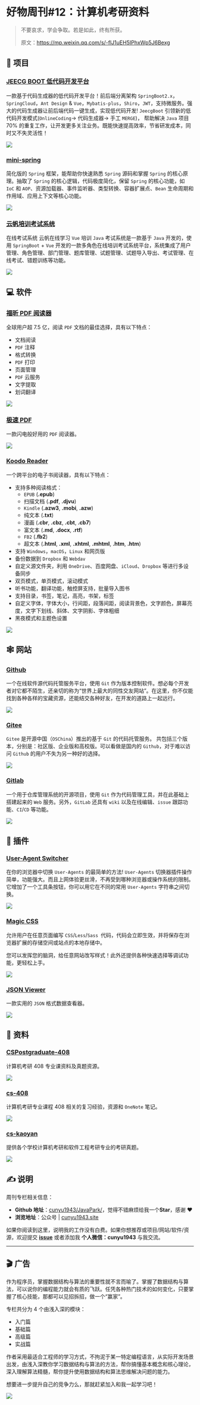 # 好物周刊#12：计算机考研资料

>   不要哀求，学会争取。若是如此，终有所获。
>
>   原文：https://mp.weixin.qq.com/s/-flJ1uEH5IPhxWp5J6Bexg

## 🎈 项目

### [JEECG BOOT 低代码开发平台](https://github.com/jeecgboot/jeecg-boot)

一款基于代码生成器的低代码开发平台！前后端分离架构 `SpringBoot2.x`，`SpringCloud`，`Ant Design` & `Vue`，`Mybatis-plus`，`Shiro`，`JWT`，支持微服务。强大的代码生成器让前后端代码一键生成，实现低代码开发! `JeecgBoot` 引领新的低代码开发模式(`OnlineCoding`-> 代码生成器-> 手工 `MERGE`)， 帮助解决 `Java` 项目 70% 的重复工作，让开发更多关注业务。既能快速提高效率，节省研发成本，同时又不失灵活性！

![](assets/image.7bu5e82bs740.webp)

### [mini-spring](https://github.com/DerekYRC/mini-spring)

简化版的 `Spring` 框架，能帮助你快速熟悉 `Spring` 源码和掌握 `Spring` 的核心原理。抽取了 `Spring` 的核心逻辑，代码极度简化，保留 `Spring` 的核心功能，如 `IoC` 和 `AOP`、资源加载器、事件监听器、类型转换、容器扩展点、`Bean` 生命周期和作用域、应用上下文等核心功能。

![](assets/image.215c5zn82tfk.webp)

### [云帆培训考试系统](https://github.com/qiutiandefeng/yfexam-exam)

在线考试系统 云帆在线学习 `Vue` 培训 `Java` 考试系统是一款基于 `Java` 开发的，使用 `SpringBoot` + `Vue` 开发的一款多角色在线培训考试系统平台，系统集成了用户管理、角色管理、部门管理、题库管理、试题管理、试题导入导出、考试管理、在线考试、错题训练等功能。

![](assets/image.2dhb8jomtmo0.webp)



## 💻 软件

### [福昕 PDF 阅读器](https://www.foxitsoftware.cn/pdf-reader/)

全球用户超 7.5 亿，阅读 `PDF` 文档的最佳选择，具有以下特点：

-   文档阅读
-   `PDF` 注释
-   格式转换
-   `PDF` 打印
-   页面管理
-   `PDF` 云服务
-   文字提取
-   划词翻译

![](assets/image.tewchebdai8.webp)

### [极速 PDF](https://jisupdf.com/)

一款闪电般好用的 `PDF` 阅读器。

![](assets/image.6jqc0jftx200.webp)

### [Koodo Reader](https://github.com/troyeguo/koodo-reader)

一个跨平台的电子书阅读器，具有以下特点：

-   支持多种阅读格式：
    -   `EPUB` (**.epub**)
    -   扫描文档 (**.pdf**, **.djvu**)
    -   `Kindle` (**.azw3**, **.mobi**, **.azw**)
    -   纯文本 (**.txt**)
    -   漫画 (**.cbr**, **.cbz**, **.cbt**, **.cb7**)
    -   富文本 (**.md**, **.docx**, **.rtf**)
    -   `FB2` (**.fb2**)
    -   超文本 (**.html**, **.xml**, **.xhtml**, **.mhtml**, **.htm**, **.htm**)
-   支持 `Windows`，`macOS`，`Linux` 和网页版
-   备份数据到 `Dropbox` 和 `Webdav`
-   自定义源文件夹，利用 `OneDrive`、百度网盘、`iCloud`、`Dropbox` 等进行多设备同步
-   双页模式，单页模式，滚动模式
-   听书功能，翻译功能，触控屏支持，批量导入图书
-   支持目录，书签，笔记，高亮，书架，标签
-   自定义字体，字体大小，行间距，段落间距，阅读背景色，文字颜色，屏幕亮度，文字下划线、斜体、文字阴影、字体粗细
-   黑夜模式和主题色设置

![](assets/image.3muc5lj7uky0.webp)

## 🕸️ 网站

### [Github](https://github.com/)

一个在线软件源代码托管服务平台，使用 `Git` 作为版本控制软件。想必每个开发者对它都不陌生，还亲切的称为“世界上最大的同性交友网站”。在这里，你不仅能找到各种各样的宝藏资源，还能结交各种好友，在开发的道路上一起远行。

![](assets/image.7fftrqjfk040.webp)

### [Gitee](https://gitee.com/)

`Gitee` 是开源中国（`OSChina`）推出的基于 `Git` 的代码托管服务。
共包括三个版本，分别是：社区版、企业版和高校版。可以看做是国内的 `Github`，对于难以访问 `Github` 的用户不失为另一种好的选择。

![](assets/image.4xeoqs4xcqc0.webp)

### [Gitlab](https://about.gitlab.com/)

一个用于仓库管理系统的开源项目，使用 `Git` 作为代码管理工具，并在此基础上搭建起来的 `Web` 服务。另外，`GitLab` 还具有 `wiki` 以及在线编辑、`issue` 跟踪功能、`CI`/`CD` 等功能。

![](assets/image.6dcm7xq6jng0.webp)

## 🔌 插件

### [User-Agent Switcher](https://chrome.google.com/webstore/detail/user-agent-switcher/kchfmpdcejfkipopnolndinkeoipnoia)

在你的浏览器中切换 `User-Agents` 的最简单的方法!
`User-Agents` 切换器插件操作简单，功能强大。而且上网体验更丝滑，不再受到哪种浏览器或操作系统的限制。它增加了一个工具条按钮，你可以用它在不同的常用 `User-Agents` 字符串之间切换。

![](assets/image.3j9ube6qcqk0.webp)

### [Magic CSS](https://www.webextensions.org/)

允许用户在任意页面编写 `CSS`/`Less`/`Sass `代码，代码会立即生效，并将保存在浏览器扩展的存储空间或站点的本地存储中。

您可以发挥您的脑洞，给任意网站改写样式！此外还提供各种快速选择等调试功能，更轻松上手。

![](assets/image.46ecsfyy6em0.webp)

### [JSON Viewer](https://chrome.google.com/webstore/detail/json-viewer/efknglbfhoddmmfabeihlemgekhhnabb)

一款实用的 `JSON` 格式数据查看器。

![](assets/image.1jezukcvzme8.webp)

## 📖 资料

### [CSPostgraduate-408](https://github.com/CodePanda66/CSPostgraduate-408)

计算机考研 408 专业课资料及真题资源。

![](assets/image.1iwdwecdljz4.webp)

### [cs-408](https://github.com/ddy-ddy/cs-408)

计算机考研专业课程 408 相关的复习经验，资源和 `OneNote` 笔记。

![](assets/image.vdlfzr7vpls.webp)

### [cs-kaoyan](https://github.com/csseky/cskaoyan)

提供各个学校计算机考研和软件工程考研专业的考研真题。

![](assets/image.6sgtssrk9nc0.webp)

## ✍️ 说明

周刊专栏相关信息：

- **Github 地址**：[cunyu1943/JavaPark/](https://github.com/cunyu1943/JavaPark/)，觉得不错麻烦给我一个**Star**，感谢 ❤️
- **浏览地址**：公众号 | [cunyu1943.site](https://cunyu1943.site/weekly) 

如果你阅读到这里，说明我的工作没有白费。如果你想推荐或项目/网站/软件/资源，欢迎提交 **[issue](https://github.com/cunyu1943/JavaPark/issues/21)** 或者添加我 **个人微信：cunyu1943** 与我交流。

---

## 🎬️ 广告

作为程序员，掌握数据结构与算法的重要性就不言而喻了。掌握了数据结构与算法，可以说你的编程能力就会有质的飞跃。任凭各种热门技术的如何变化，只要掌握了核心技能，那都可以见招拆招，做一个“赢家”。

专栏共分为 4 个由浅入深的模块：

-   入门篇
-   基础篇
-   高级篇
-   实战篇

作者采用最适合工程师的学习方式，不拘泥于某一特定编程语言，从实际开发场景出发，由浅入深教你学习数据结构与算法的方法，帮你搞懂基本概念和核心理论，深入理解算法精髓，帮你提升使用数据结构和算法思维解决问题的能力。

想要进一步提升自己的竞争力么，那就赶紧加入和我一起学习吧！

![](assets/datastructure-algo.png)